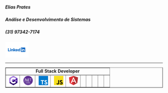 ##### Elias Prates
##### Análise e Desenvolvimento de Sistemas
##### (31) 97342-7174
<p align="rigth"><a name="top" href="https://www.linkedin.com/in/eliasprates"><img src="https://github.com/EliasPrates/EliasPrates/blob/main/img/linkedin.svg" height="50"></a></p>

------------
<table align="center" border="1" cellpadding="1" cellspacing="1" style="width:100%">
	<tbody>
		<tr>
			<td colspan="10" style="text-align:center"><strong>Full Stack Developer</strong></td>
		</tr>
		<tr>
			<td>&nbsp;<a name="top" href="https://github.com/EliasPrates?q=&type=&language=c%23"><img src="https://github.com/EliasPrates/EliasPrates/blob/main/img/c-sharp.svg" height="30"></a>
      </td>
			<td>&nbsp;<a name="top" href="https://github.com/EliasPrates?q=&type=&language=c%23"><img src="https://github.com/EliasPrates/EliasPrates/blob/main/img/net-core.svg" height="30">
      </td>
			<td>&nbsp;<a name="top" href="https://github.com/EliasPrates?q=&type=&language=c%23"><img src="https://github.com/EliasPrates/EliasPrates/blob/main/img/typescriptlang-icon.svg"             height="30"></a>
      </td>
			<td>&nbsp;<a name="top" href="https://github.com/EliasPrates?q=&type=&language=c%23"><img src="https://github.com/EliasPrates/EliasPrates/blob/main/img/javascript.svg" height="30">         </a>
      </td>
			<td>&nbsp;<a name="top" href="https://github.com/EliasPrates?q=&type=&language=c%23"><img src="https://github.com/EliasPrates/EliasPrates/blob/main/img/angular.svg" height="30"></a> 
      </td>
			<td>&nbsp;
      </td>
			<td>&nbsp;
      </td>
			<td>&nbsp;
      </td>
			<td>&nbsp;
      </td>
			<td>&nbsp;
      </td>
		</tr>
	</tbody>
</table>
